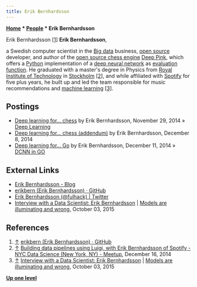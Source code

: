 ```yaml
---
title: Erik Bernhardsson
---
```

**[Home](Home "Home") * [People](People "People") * Erik Bernhardsson**

[](https://github.com/erikbern) Erik Bernhardsson <a id="cite-note-1" href="#cite-ref-1">[1]</a>
**Erik Bernhardsson**,

a Swedish computer scientist in the [Big data](https://en.wikipedia.org/wiki/Big_data) business, [open source](https://en.wikipedia.org/wiki/Open_source) developer,
and author of the [open source chess engine](Category:Open_Source "Category:Open Source") [Deep Pink](Deep_Pink "Deep Pink"), which offers a [Python](Python "Python") implementation of a [deep neural network](Neural_Networks#Deep "Neural Networks") as [evaluation function](Evaluation "Evaluation").
He graduated with a master's degree in Physics from [Royal Institute of Technology](https://en.wikipedia.org/wiki/Royal_Institute_of_Technology) in [Stockholm](https://en.wikipedia.org/wiki/Stockholm) <a id="cite-note-2" href="#cite-ref-2">[2]</a>,
and while affiliated with [Spotify](https://en.wikipedia.org/wiki/Spotify) for five plus years, he built up and led the team responsible for music recommendations and [machine learning](Learning "Learning") <a id="cite-note-3" href="#cite-ref-3">[3]</a>.

## Postings

- [Deep learning for… chess](https://erikbern.com/2014/11/29/deep-learning-for-chess) by Erik Bernhardsson, November 29, 2014 » [Deep Learning](Deep_Learning "Deep Learning")
- [Deep learning for… chess (addendum)](https://erikbern.com/2014/12/08/deep-learning-for-chess-addendum) by Erik Bernhardsson, December 8, 2014
- [Deep learning for… Go](https://erikbern.com/2014/12/11/deep-learning-for-go) by Erik Bernhardsson, December 11, 2014 » [DCNN in GO](Go#CNN "Go")

## External Links

- [Erik Bernhardsson - Blog](https://erikbern.com/)
- [erikbern (Erik Bernhardsson) · GitHub](https://github.com/erikbern)
- [Erik Bernhardsson (@fulhack) | Twitter](https://twitter.com/fulhack)
- [Interview with a Data Scientist: Erik Bernhardsson](https://peadarcoyle.wordpress.com/2015/10/03/interview-with-a-data-scientist-erik-bernhardsson/) | [Models are illuminating and wrong](https://peadarcoyle.wordpress.com/), October 03, 2015

## References

1. <a id="cite-ref-1" href="#cite-note-1">↑</a> [erikbern (Erik Bernhardsson) · GitHub](https://github.com/erikbern)
1. <a id="cite-ref-2" href="#cite-note-2">↑</a> [Building data pipelines using Luigi, with Erik Bernhardsson of Spotify - NYC Data Science (New York, NY) - Meetup](https://www.meetup.com/de-DE/NYC-Data-Science/events/218604422/?eventId=218604422), December 16, 2014
1. <a id="cite-ref-3" href="#cite-note-3">↑</a> [Interview with a Data Scientist: Erik Bernhardsson](https://peadarcoyle.com/2015/10/03/interview-with-a-data-scientist-erik-bernhardsson/) | [Models are illuminating and wrong](https://peadarcoyle.wordpress.com/), October 03, 2015

**[Up one level](People "People")**

